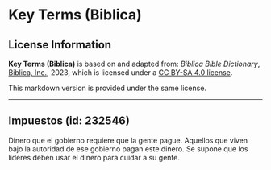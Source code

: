 # Key Terms (Biblica)

## License Information

**Key Terms (Biblica)** is based on and adapted from: _Biblica Bible Dictionary_, [Biblica, Inc.](https://www.biblica.com/), 2023, which is licensed under a [CC BY-SA 4.0 license](https://creativecommons.org/licenses/by-sa/4.0/legalcode.en).

This markdown version is provided under the same license.



--------------------------------

## Impuestos (id: 232546)

Dinero que el gobierno requiere que la gente pague. Aquellos que viven bajo la autoridad de ese gobierno pagan este dinero. Se supone que los líderes deben usar el dinero para cuidar a su gente.


